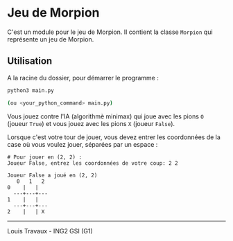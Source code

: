 # Jeu de Morpion

C'est un module pour le jeu de Morpion. Il contient la classe `Morpion` qui représente un jeu de Morpion.

## Utilisation

A la racine du dossier, pour démarrer le programme :

```bash
python3 main.py

(ou <your_python_command> main.py)
```

Vous jouez contre l'IA (algorithmè minimax) qui joue avec les pions `O` (joueur `True`) et vous jouez avec les pions `X` (joueur `False`).  

Lorsque c'est votre tour de jouer, vous devez entrer les coordonnées de la case où vous voulez jouer, séparées par un espace :  

```
# Pour jouer en (2, 2) :
Joueur False, entrez les coordonnées de votre coup: 2 2

Joueur False a joué en (2, 2)
   0   1   2
0    |   |  
  ---+---+---
1    |   |  
  ---+---+---
2    |   | X
```

--- 

Louis Travaux - ING2 GSI (G1)
